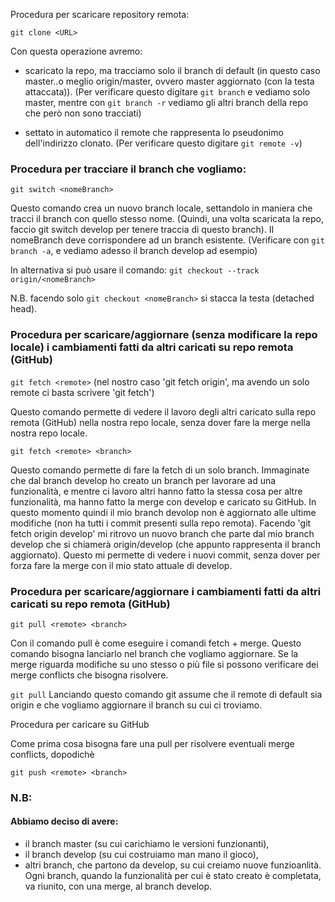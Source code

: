 Procedura per scaricare repository remota:

`git clone <URL>`

Con questa operazione avremo:

- scaricato la repo, ma tracciamo solo il branch di default (in questo caso master..o meglio origin/master, ovvero master aggiornato (con la testa attaccata)). 
(Per verificare questo digitare `git branch` e vediamo solo master, mentre con `git branch -r` vediamo gli altri branch della repo che però non sono tracciati)

- settato in automatico il remote che rappresenta lo pseudonimo dell'indirizzo clonato. (Per verificare questo digitare `git remote -v`)

### Procedura per tracciare il branch che vogliamo:

`git switch <nomeBranch>`
 
Questo comando crea un nuovo branch locale, settandolo in maniera che tracci il branch con quello stesso nome. (Quindi, una volta scaricata la repo, faccio git switch develop per tenere traccia di questo branch). Il nomeBranch deve corrispondere ad un branch esistente. 
(Verificare con `git branch -a`, e vediamo adesso il branch develop ad esempio)

In alternativa si può usare il comando:
`git checkout --track origin/<nomeBranch>`

N.B. facendo solo `git checkout <nomeBranch>` si stacca la testa (detached head).

### Procedura per scaricare/aggiornare (senza modificare la repo locale) i cambiamenti fatti da altri caricati su repo remota (GitHub)

`git fetch <remote>`
(nel nostro caso 'git fetch origin', ma avendo un solo remote ci basta scrivere 'git fetch')

Questo comando permette di vedere il lavoro degli altri caricato sulla repo remota (GitHub) nella nostra repo locale, senza dover fare la merge nella nostra repo locale. 

`git fetch <remote> <branch>`

Questo comando permette di fare la fetch di un solo branch. Immaginate che dal branch develop ho creato un branch per lavorare ad una funzionalità, e mentre ci lavoro altri hanno fatto la stessa cosa per altre funzionalità, ma hanno fatto la merge con develop e caricato su GitHub. In questo momento quindi il mio branch devolop non è aggiornato alle ultime modifiche (non ha tutti i commit presenti sulla repo remota).
Facendo 'git fetch origin develop' mi ritrovo un nuovo branch che parte dal mio branch develop che si chiamerà origin/develop (che appunto rappresenta il branch aggiornato). Questo mi permette di vedere i nuovi commit, senza dover per forza fare la merge con il mio stato attuale di develop.

### Procedura per scaricare/aggiornare i cambiamenti fatti da altri caricati su repo remota (GitHub)

`git pull <remote> <branch>`

Con il comando pull è come eseguire i comandi fetch + merge. 
Questo comando bisogna lanciarlo nel branch che vogliamo aggiornare.
Se la merge riguarda modifiche su uno stesso o più file si possono verificare dei merge conflicts che bisogna risolvere.

`git pull`
Lanciando questo comando git assume che il remote di default sia origin e che vogliamo aggiornare il branch su cui ci troviamo.

Procedura per caricare su GitHub

Come prima cosa bisogna fare una pull per risolvere eventuali merge conflicts, dopodichè

`git push <remote> <branch>`

### N.B:
#### Abbiamo deciso di avere:
- il branch master (su cui carichiamo le versioni funzionanti), 
- il branch develop (su cui costruiamo man mano il gioco),
- altri branch, che partono da develop, su cui creiamo nuove funzioanlità. 
Ogni branch, quando la funzionalità per cui è stato creato è completata, va riunito, con una merge, al branch develop.
